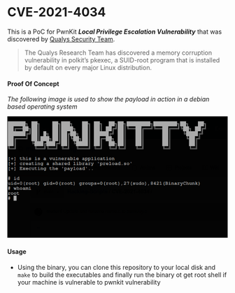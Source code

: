 # CVE-2021-4034

This is a PoC for PwnKit __*Local Privilege Escalation Vulnerability*__ 
that was discovered by [Qualys Security Team](https://blog.qualys.com/vulnerabilities-threat-research/2022/01/25/pwnkit-local-privilege-escalation-vulnerability-discovered-in-polkits-pkexec-cve-2021-4034).

>The Qualys Research Team has discovered a memory corruption vulnerability in polkit’s pkexec, a SUID-root program that is installed by default on every major Linux distribution.

#### Proof Of Concept

*The following image is used to show the payload in action in a debian based operating system*

![poc.png](poc.png)

#### Usage

- Using the binary, you can clone this repository to your local disk and `make` to build the executables and finally run the binary ot get root shell if your machine is vulnerable to pwnkit vulnerability
